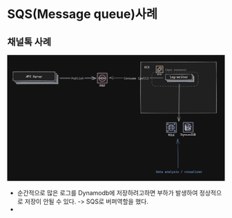 # SQS(Message queue)사례
## 채널톡 사례
![alt text](image.png)
- 순간적으로 많은 로그를 Dynamodb에 저장하려고하면 부하가 발생하여 정상적으로 저장이 안될 수 있다. -> SQS로 버퍼역할을 했다.
- 
